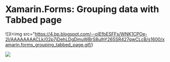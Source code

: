# Xamarin.Forms: Grouping data with Tabbed page
![](<img src="https://4.bp.blogspot.com/--oIEfbESFFs/WNK1CPOe-2I/AAAAAAAACLk/02p7iDehLDgDmuWBrS8ulhY265SR427qwCLcB/s1600/xamarin.forms_grouping_tabbed_page.gif/)

![](https://4.bp.blogspot.com/-8DMhLRUEtQE/WAEsA6VsH1I/AAAAAAAAB9o/B1_4N0ZkWyUS8wYZsfGdRmeeml1R8qGtgCLcB/s1600/xamarin_master_detail_page.png)


